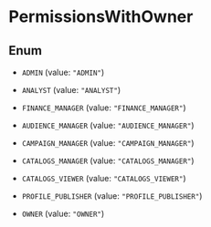 

# PermissionsWithOwner

## Enum


* `ADMIN` (value: `"ADMIN"`)

* `ANALYST` (value: `"ANALYST"`)

* `FINANCE_MANAGER` (value: `"FINANCE_MANAGER"`)

* `AUDIENCE_MANAGER` (value: `"AUDIENCE_MANAGER"`)

* `CAMPAIGN_MANAGER` (value: `"CAMPAIGN_MANAGER"`)

* `CATALOGS_MANAGER` (value: `"CATALOGS_MANAGER"`)

* `CATALOGS_VIEWER` (value: `"CATALOGS_VIEWER"`)

* `PROFILE_PUBLISHER` (value: `"PROFILE_PUBLISHER"`)

* `OWNER` (value: `"OWNER"`)



